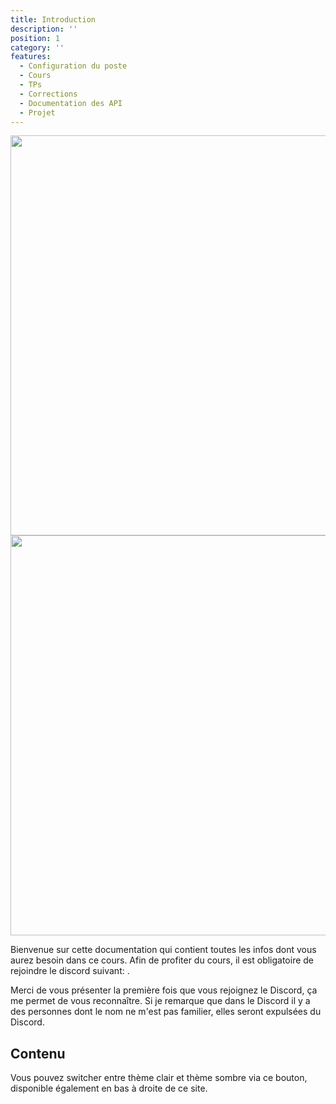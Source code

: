 ```yaml
---
title: Introduction
description: ''
position: 1
category: ''
features: 
  - Configuration du poste
  - Cours
  - TPs
  - Corrections
  - Documentation des API
  - Projet
---
```


<img src="/preview.png" class="light-img" width="1280" height="640" alt=""/>
<img src="/preview-dark.png" class="dark-img" width="1280" height="640" alt=""/>

Bienvenue sur cette documentation qui contient toutes les infos dont vous aurez besoin dans ce cours.
Afin de profiter du cours, il est obligatoire de rejoindre le discord suivant: .

Merci de vous présenter la première fois que vous rejoignez le Discord, ça me permet de vous reconnaître. 
Si je remarque que dans le Discord il y a des personnes dont le nom ne m'est pas familier, elles seront expulsées du Discord.

## Contenu

<list :items="features"></list>

<p class="flex items-center">Vous pouvez switcher entre thème clair et thème sombre via ce bouton, disponible également en bas à droite de ce site.<app-color-switcher class="inline-flex ml-2"></app-color-switcher></p>
